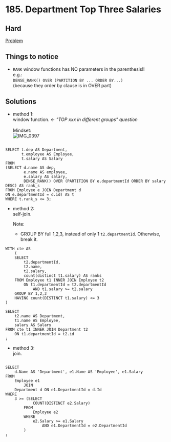 # 185. Department Top Three Salaries

## **Hard**

[Problem](https://leetcode.com/problems/department-top-three-salaries/)

## Things to notice
- `RANK` window functions has NO parameters in the parenthesis!!\
  e.g.: \
  `DENSE_RANK() OVER (PARTITION BY ... ORDER BY...)`\
  (because they order by clause is in OVER part)
  
## Solutions
- method 1:\
  window function. <- *"TOP xxx in different groups" question*\
  \
  Mindset:\
  ![IMG_0397](https://user-images.githubusercontent.com/51430523/142371672-57c38ce8-4e72-4077-9642-142445daa39b.jpg)

```mysql

SELECT t.dep AS Department,
       t.employee AS Employee,
       t.salary AS Salary
FROM
(SELECT d.name AS dep,
        e.name AS employee,
        e.salary AS salary,
        DENSE_RANK() OVER (PARTITION BY e.departmentId ORDER BY salary DESC) AS rank_s
FROM Employee e JOIN Department d
ON e.departmentId = d.id) AS t
WHERE t.rank_s <= 3;

```


- method 2:\
  self-join.

  Note:
  - GROUP BY full 1,2,3, instead of only 1 `t2.departmentId`. Otherwise, break it.
    
```mysql
WITH cte AS
    (
    SELECT 
        t2.departmentId,
        t2.name,
        t2.salary,
        count(distinct t1.salary) AS ranks
    FROM Employee t1 INNER JOIN Employee t2
        ON t1.departmentId = t2.departmentId
            AND t1.salary >= t2.salary
    GROUP BY 1,2,3
    HAVING count(DISTINCT t1.salary) <= 3
)

SELECT
    t2.name AS Department,
    t1.name AS Employee,
    salary AS Salary
FROM cte t1 INNER JOIN Department t2
    ON t1.departmentId = t2.id
;
```


- method 3:\
  join.

```mysql

SELECT
    d.Name AS 'Department', e1.Name AS 'Employee', e1.Salary
FROM
    Employee e1
        JOIN
    Department d ON e1.DepartmentId = d.Id
WHERE
    3 >= (SELECT
            COUNT(DISTINCT e2.Salary)
        FROM
            Employee e2
        WHERE
            e2.Salary >= e1.Salary
                AND e1.DepartmentId = e2.DepartmentId
        )
;
```
